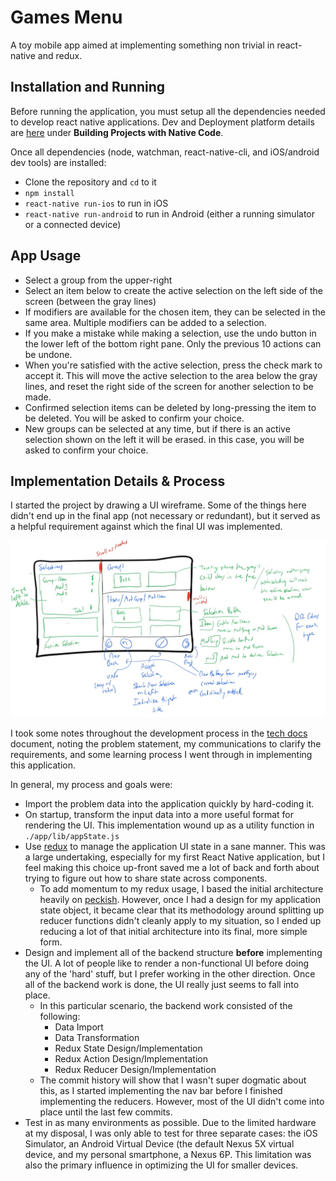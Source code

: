 # Games Menu

A toy mobile app aimed at implementing something non trivial in react-native and redux.

## Installation and Running 

Before running the application, you must setup all the dependencies needed to develop react native applications. Dev and Deployment platform details are [here](https://facebook.github.io/react-native/docs/getting-started.html) under **Building Projects with Native Code**.

Once all dependencies (node, watchman, react-native-cli, and iOS/android dev tools) are installed:

- Clone the repository and `cd` to it
- `npm install`
- `react-native run-ios` to run in iOS
- `react-native run-android` to run in Android (either a running simulator or a connected device)

## App Usage

- Select a group from the upper-right
- Select an item below to create the active selection on the left side of the screen (between the gray lines)
- If modifiers are available for the chosen item, they can be selected in the same area. Multiple modifiers can be added to a selection.
- If you make a mistake while making a selection, use the undo button in the lower left of the bottom right pane. Only the previous 10 actions can be undone.
- When you're satisfied with the active selection, press the check mark to accept it. This will move the active selection to the area below the gray lines, and reset the right side of the screen for another selection to be made.
- Confirmed selection items can be deleted by long-pressing the item to be deleted. You will be asked to confirm your choice.
- New groups can be selected at any time, but if there is an active selection shown on the left it will be erased. in this case, you will be asked to confirm your choice.

## Implementation Details & Process

I started the project by drawing a UI wireframe. Some of the things here didn't end up in the final app (not necessary or redundant), but it served as a helpful requirement against which the final UI was implemented.

![UI wireframe](ui-design-wireframe.jpg)

I took some notes throughout the development process in the [tech docs](tech_docs.md) document, noting the problem statement, my communications to clarify the requirements, and some learning process I went through in implementing this application.

In general, my process and goals were:

- Import the problem data into the application quickly by hard-coding it.
- On startup, transform the input data into a more useful format for rendering the UI. This implementation wound up as a utility function in `./app/lib/appState.js`
- Use [redux](http://redux.js.org/) to manage the application UI state in a sane manner. This was a large undertaking, especially for my first React Native application, but I feel making this choice up-front saved me a lot of back and forth about trying to figure out how to share state across components.
    - To add momentum to my redux usage, I based the initial architecture heavily on [peckish](https://github.com/jlebensold/peckish). However, once I had a design for my application state object, it became clear that its methodology around splitting up reducer functions didn't cleanly apply to my situation, so I ended up reducing a lot of that initial architecture into its final, more simple form.
- Design and implement all of the backend structure **before** implementing the UI. A lot of people like to render a non-functional UI before doing any of the 'hard' stuff, but I prefer working in the other direction. Once all of the backend work is done, the UI really just seems to fall into place. 
    - In this particular scenario, the backend work consisted of the following:
        - Data Import
        - Data Transformation
        - Redux State Design/Implementation
        - Redux Action Design/Implementation
        - Redux Reducer Design/Implementation
    - The commit history will show that I wasn't super dogmatic about this, as I started implementing the nav bar before I finished implementing the reducers. However, most of the UI didn't come into place until the last few commits.
- Test in as many environments as possible. Due to the limited hardware at my disposal, I was only able to test for three separate cases: the iOS Simulator, an Android Virtual Device (the default Nexus 5X virtual device, and my personal smartphone, a Nexus 6P. This limitation was also the primary influence in optimizing the UI for smaller devices.
    


